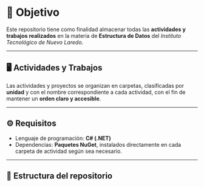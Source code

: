 # 🎯 Objetivo
Este repositorio tiene como finalidad almacenar todas las **actividades y trabajos realizados** en la materia de **Estructura de Datos** del *Instituto Tecnológico de Nuevo Laredo*.  

---

## 🖥️ Actividades y Trabajos
Las actividades y proyectos se organizan en carpetas, clasificadas por **unidad** y con el nombre correspondiente a cada actividad, con el fin de mantener un **orden claro y accesible**.  

---

## ⚙️ Requisitos
- Lenguaje de programación: **C# (.NET)**  
- Dependencias: **Paquetes NuGet**, instalados directamente en cada carpeta de actividad según sea necesario.  

---

## 📂 Estructura del repositorio
